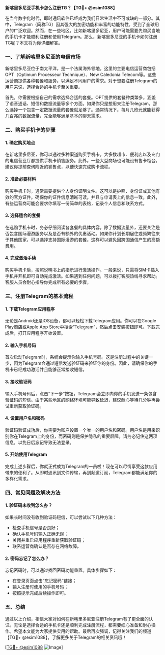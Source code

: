 **新喀里多尼亚手机卡怎么注册TG？【TG💪+ @esim1088】**

在当今数字化时代，即时通讯软件已经成为我们日常生活中不可或缺的一部分。其中，Telegram（简称TG）因其强大的加密功能和丰富的功能特性，受到了全球用户的广泛欢迎。然而，在一些地区，比如新喀里多尼亚，用户可能需要先购买当地的手机卡才能顺利注册和使用Telegram。那么，新喀里多尼亚的手机卡如何注册TG呢？本文将为你详细解答。

### 一、了解新喀里多尼亚的电信市场

新喀里多尼亚位于南太平洋，是一个法属海外领地。这里的主要电信运营商包括OPT（Optimum Processeur Technique）、New Caledonia Telecom等。这些运营商提供各种套餐和服务，以满足不同用户的需求。对于想要注册Telegram的用户来说，选择合适的手机卡至关重要。

首先，你需要根据自己的需求选择合适的套餐。OPT提供的套餐种类繁多，涵盖了语音通话、短信和数据流量等多个方面。如果你只是想用来注册Telegram，那么选择一个包含一定数据流量的套餐就足够了。通常情况下，每月几欧元就能获得几百兆的数据流量，完全能够满足基本的聊天需求。

### 二、购买手机卡的步骤

#### 1. 确定购买地点

在新喀里多尼亚，你可以通过多种渠道购买手机卡。大多数超市、便利店以及专门的电信营业厅都提供手机卡销售服务。此外，一些大型商场也可能设有售卡柜台。建议你提前查询附近的销售点，以便快速完成购卡流程。

#### 2. 准备必要材料

购买手机卡时，通常需要提供个人身份证明文件。这可以是护照、身份证或其他有效的官方证件。确保你的证件信息清晰可读，并且与申请表上的信息一致。此外，有些运营商可能会要求你填写一份简单的表格，记录个人信息和联系方式。

#### 3. 选择适合的套餐

在选购手机卡时，务必仔细阅读各套餐的具体内容。除了数据流量外，还要关注是否包含国际漫游服务以及是否有额外的优惠活动。如果你计划长期居住或频繁往来于其他国家，可以选择支持国际漫游的套餐，这样可以避免因跨国通信产生的高额费用。

#### 4. 完成激活手续

购买手机卡后，按照说明书上的指示进行激活操作。一般来说，只需将SIM卡插入手机并开机即可自动完成激活。如果遇到任何问题，可以拨打客服热线寻求帮助。客服人员会耐心指导你完成所有必要的步骤。

### 三、注册Telegram的基本流程

#### 1. 下载Telegram应用程序

无论是Android还是iOS设备，都可以轻松下载Telegram应用。你可以在Google Play商店或Apple App Store中搜索“Telegram”，然后点击安装按钮即可。下载完成后，打开应用程序开始设置。

#### 2. 输入手机号码

首次启动Telegram时，系统会提示你输入手机号码。这是注册过程中的关键一步，因为Telegram会通过短信发送验证码来验证你的身份。因此，请确保你的手机卡已经成功激活并且能够正常接收短信。

#### 3. 接收验证码

输入手机号码后，点击“下一步”按钮，Telegram会立即向你的手机发送一条包含验证码的短信。由于某些地区的网络环境可能导致延迟，建议耐心等待几分钟再尝试重新获取验证码。

#### 4. 设置用户名和密码

验证码验证成功后，你需要为账户设置一个唯一的用户名和密码。用户名是用来识别你在Telegram上的身份，而密码则是保护隐私的重要屏障。请务必记住这两项信息，以免日后忘记导致无法登录。

#### 5. 开始使用Telegram

完成上述步骤后，你就正式成为Telegram的一员啦！现在可以尽情享受这款应用带来的便利了。从即时通讯到文件传输，再到频道订阅，Telegram都能满足你的多样化需求。

### 四、常见问题及解决方法

#### 1. 验证码未收到怎么办？

如果长时间没有收到验证码短信，可以尝试以下几种方法：
- 检查手机信号是否良好；
- 确认手机号码输入正确无误；
- 关闭并重启应用程序重新获取验证码；
- 联系运营商确认是否存在网络故障。

#### 2. 密码忘记了怎么办？

忘记密码时，可以通过找回密码功能重置。具体步骤如下：
- 在登录页面点击“忘记密码”链接；
- 输入注册时使用的手机号码；
- 按照提示完成后续操作即可。

### 五、总结

通过以上介绍，相信大家对如何在新喀里多尼亚注册Telegram有了更全面的认识。无论是选择合适的手机卡还是顺利完成注册流程，都需要细心准备和耐心操作。希望本文能为大家提供实用的帮助。最后再次强调，记得关注我们的频道【TG💪+ @esim1088】，了解更多关于Telegram的相关资讯哦！

[[TG💪+ @esim1088](https://t.me/s/esim1088) ![Image](https://i.postimg.cc/4NQfJmqS/Snipaste-2025-05-13-00-14-12.png)]